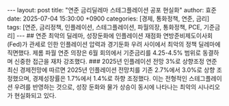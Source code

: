 --- layout: post title: "연준 금리딜레마 스테그플레이션 공포 현실화" author: 효준 date: 2025-07-04 15:30:00 +0900 categories: [경제, 통화정책, 연준, 금리] tags: [연준, 금리정책, 인플레이션, 스테그플레이션, 파월의장, 통화정책, PCE, 기준금리] --- ## 연준 최악의 딜레마, 성장둔화에 인플레이션 재점화 연방준비제도이사회(Fed)가 관세로 인한 인플레이션 압력과 경기둔화 우려 사이에서 최악의 정책 딜레마에 직면했다. 제롬 파월 연준 의장은 6월 회의에서 기준금리를 4.25-4.5% 범위로 동결하며 신중한 접근을 재차 강조했다. ### 2025년 인플레이션 전망 3%로 상향조정 연준 최신 경제전망에 따르면 2025년 인플레이션 전망치를 기존 2.7%에서 3.0%로 상향 조정했으며, 경제성장률은 1.7%에서 1.4%로 하향 조정했다. 이는 전형적인 스테그플레이션 우려를 반영하는 것으로, 성장 둔화와 물가 상승이 동시에 나타나는 최악의 시나리오가 현실화되고 있다.
